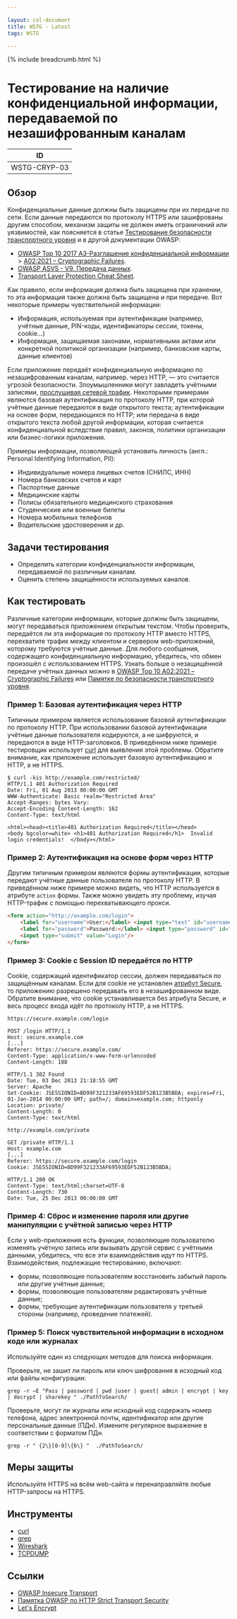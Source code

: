 ```yaml
---

layout: col-document
title: WSTG - Latest
tags: WSTG

---
```


{% include breadcrumb.html %}
# Тестирование на наличие конфиденциальной информации, передаваемой по незашифрованным каналам

|ID          |
|------------|
|WSTG-CRYP-03|

## Обзор

Конфиденциальные данные должны быть защищены при их передаче по сети. Если данные передаются по протоколу HTTPS или зашифрованы другим способом, механизм защиты не должен иметь ограничений или уязвимостей, как поясняется в статье [Тестирование безопасности транспортного уровня](01-Testing_for_Weak_Transport_Layer_Security.md) и в другой документации OWASP:

- [OWASP Top 10 2017 A3-Разглашение конфиденциальной информации](https://wiki.owasp.org/?title=Special:Redirect/file/OWASP%20Top%2010-2017-ru.pdf) > [A02:2021 – Cryptographic Failures](https://owasp.org/Top10/A02_2021-Cryptographic_Failures/).
- [OWASP ASVS - V9. Передача данных](https://github.com/OWASP/ASVS/blob/master/4.0/ru/0x17-V9-Communications.md).
- [Transport Layer Protection Cheat Sheet](https://cheatsheetseries.owasp.org/cheatsheets/Transport_Layer_Protection_Cheat_Sheet.html).

Как правило, если информация должна быть защищена при хранении, то эта информация также должна быть защищена и при передаче. Вот некоторые примеры чувствительной информации:

- Информация, используемая при аутентификации (например, учётные данные, PIN-коды, идентификаторы сессии, токены, cookie…)
- Информация, защищаемая законами, нормативными актами или конкретной политикой организации (например, банковские карты, данные клиентов)

Если приложение передаёт конфиденциальную информацию по незашифрованным каналам, например. через HTTP, — это считается угрозой безопасности. Злоумышленники могут завладеть учётными записями, [прослушивая сетевой трафик](https://owasp.org/www-community/attacks/Manipulator-in-the-middle_attack). Некоторыми примерами являются базовая аутентификация по протоколу HTTP, при которой учётные данные передаются в виде открытого текста; аутентификации на основе форм, передающихся по HTTP; или передача в виде открытого текста любой другой информации, которая считается конфиденциальной вследствие правил, законов, политики организации или бизнес-логики приложения.

Примеры информации, позволяющей установить личность (англ.: Personal Identifying Information, PII):

- Индивидуальные номера лицевых счетов (СНИЛС, ИНН)
- Номера банковских счетов и карт
- Паспортные данные
- Медицинские карты
- Полисы обязательного медицинского страхования
- Студенческие или военные билеты
- Номера мобильных телефонов
- Водительские удостоверения и др.

## Задачи тестирования

- Определить категории конфиденциальности информации, передаваемой по различным каналам.
- Оценить степень защищённости используемых каналов.

## Как тестировать

Различные категории информации, которые должны быть защищены, могут передаваться приложением открытым текстом. Чтобы проверить, передаётся ли эта информация по протоколу HTTP вместо HTTPS, перехватите трафик между клиентом и сервером web-приложений, которому требуются учётные данные. Для любого сообщения, содержащего конфиденциальную информацию, убедитесь, что обмен произошёл с использованием HTTPS. Узнать больше о незащищённой передаче учётных данных можно в [OWASP Top 10 A02:2021 – Cryptographic Failures](https://owasp.org/Top10/A02_2021-Cryptographic_Failures/) или [Памятке по безопасности транспортного уровня](https://cheatsheetseries.owasp.org/cheatsheets/Transport_Layer_Protection_Cheat_Sheet.html).

### Пример 1: Базовая аутентификация через HTTP

Типичным примером является использование базовой аутентификации по протоколу HTTP. При использовании базовой аутентификации учётные данные пользователя кодируются, а не шифруются, и передаются в виде HTTP-заголовков. В приведённом ниже примере тестировщик использует [curl](https://curl.se/) для выявления этой проблемы. Обратите внимание, как приложение использует базовую аутентификацию и HTTP, а не HTTPS.

```http
$ curl -kis http://example.com/restricted/
HTTP/1.1 401 Authorization Required
Date: Fri, 01 Aug 2013 00:00:00 GMT
WWW-Authenticate: Basic realm="Restricted Area"
Accept-Ranges: bytes Vary:
Accept-Encoding Content-Length: 162
Content-Type: text/html

<html><head><title>401 Authorization Required</title></head>
<body bgcolor=white> <h1>401 Authorization Required</h1>  Invalid login credentials!  </body></html>
```

### Пример 2: Аутентификация на основе форм через HTTP

Другим типичным примером являются формы аутентификации, которые передают учётные данные пользователя по протоколу HTTP. В приведённом ниже примере можно видеть, что HTTP используется в атрибуте `action` формы. Также можно увидеть эту проблему, изучая HTTP-трафик с помощью перехватывающего прокси.

```html
<form action="http://example.com/login">
    <label for="username">User:</label> <input type="text" id="username" name="username" value=""/><br />
    <label for="password">Password:</label> <input type="password" id="password" name="password" value=""/>
    <input type="submit" value="Login"/>
</form>
```

### Пример 3: Cookie с Session ID передаётся по HTTP

Cookie, содержащий идентификатор сессии, должен передаваться по защищённым каналам. Если для cookie не установлен [атрибут Secure](../06-Session_Management_Testing/02-Testing_for_Cookies_Attributes.md), то приложению разрешено передавать его в незашифрованном виде. Обратите внимание, что cookie устанавливается без атрибута Secure, и весь процесс входа идёт по протоколу HTTP, а не HTTPS.

```http
https://secure.example.com/login

POST /login HTTP/1.1
Host: secure.example.com
[...]
Referer: https://secure.example.com/
Content-Type: application/x-www-form-urlencoded
Content-Length: 188

HTTP/1.1 302 Found
Date: Tue, 03 Dec 2013 21:18:55 GMT
Server: Apache
Set-Cookie: JSESSIONID=BD99F321233AF69593EDF52B123B5BDA; expires=Fri, 01-Jan-2014 00:00:00 GMT; path=/; domain=example.com; httponly
Location: private/
Content-Length: 0
Content-Type: text/html
```

```http
http://example.com/private

GET /private HTTP/1.1
Host: example.com
[...]
Referer: https://secure.example.com/login
Cookie: JSESSIONID=BD99F321233AF69593EDF52B123B5BDA;

HTTP/1.1 200 OK
Content-Type: text/html;charset=UTF-8
Content-Length: 730
Date: Tue, 25 Dec 2013 00:00:00 GMT
```

### Пример 4: Сброс и изменение пароля или другие манипуляции с учётной записью через HTTP

Если у web-приложения есть функции, позволяющие пользователю изменять учётную запись или вызывать другой сервис с учётными данными, убедитесь, что все эти взаимодействия идут по HTTPS. Взаимодействия, подлежащие тестированию, включают:

- формы, позволяющие пользователям восстановить забытый пароль или другие учётные данные;
- формы, позволяющие пользователям редактировать учётные данные;
- формы, требующие аутентификации пользователя у третьей стороны (например, проведение платежей).

### Пример 5: Поиск чувствительной информации в исходном коде или журналах

Используйте один из следующих методов для поиска информации.

Проверьте, не зашит ли пароль или ключ шифрования в исходный код или файлы конфигурации:

`grep -r –E "Pass | password | pwd |user | guest| admin | encrypt | key | decrypt | sharekey " ./PathToSearch/`

Проверьте, могут ли журналы или исходный код содержать номер телефона, адрес электронной почты, идентификатор или другие персональные данные (ПДн). Измените регулярное выражение в соответствии с форматом ПДн.

`grep -r " {2\}[0-9]\{6\} "  ./PathToSearch/`

## Меры защиты

Используйте HTTPS на всём web-сайта и перенаправляйте любые HTTP-запросы на HTTPS.

## Инструменты

- [curl](https://curl.se/)
- [grep](http://man7.org/linux/man-pages/man1/egrep.1.html)
- [Wireshark](https://www.wireshark.org/)
- [TCPDUMP](https://www.tcpdump.org/)

## Ссылки

- [OWASP Insecure Transport](https://owasp.org/www-community/vulnerabilities/Insecure_Transport)
- [Памятка OWASP по HTTP Strict Transport Security](https://cheatsheetseries.owasp.org/cheatsheets/HTTP_Strict_Transport_Security_Cheat_Sheet.html)
- [Let's Encrypt](https://letsencrypt.org)
